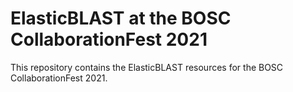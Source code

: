 # ElasticBLAST at the BOSC CollaborationFest 2021

This repository contains the ElasticBLAST resources for the BOSC CollaborationFest 2021.
